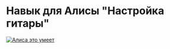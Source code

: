 # Навык для Алисы "Настройка гитары"

<a href="https://dialogs.yandex.ru/store/skills/acaba4d8-tyuner-dlya-gita?utm_source=site&utm_medium=badge&utm_campaign=v1&utm_term=d1" target="_blank"><img alt="Алиса это умеет" src="https://dialogs.s3.yandex.net/badges/v1-term1.svg"/></a>
